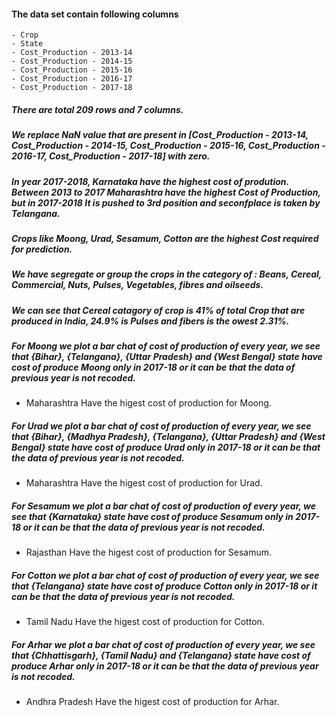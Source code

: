#### The data set contain following columns
    - Crop	
    - State	
    - Cost_Production - 2013-14	
    - Cost_Production - 2014-15	
    - Cost_Production - 2015-16	
    - Cost_Production - 2016-17	
    - Cost_Production - 2017-18

##### There are total 209 rows and 7 columns.

##### We replace NaN value that are present in [Cost_Production - 2013-14,	Cost_Production - 2014-15,	Cost_Production - 2015-16,	Cost_Production - 2016-17,	Cost_Production - 2017-18] with zero.

##### In year 2017-2018, Karnataka have the highest cost of prodution. Between 2013 to 2017 Maharashtra have the highest Cost of Production, but in 2017-2018 It is pushed to 3rd position and seconfplace is taken by Telangana.

##### Crops like Moong, Urad, Sesamum, Cotton are the highest Cost required for prediction.

##### We have segregate or group the crops in the category of : Beans, Cereal, Commercial, Nuts, Pulses, Vegetables, fibres and oilseeds.

##### We can see that Cereal catagory of crop is 41% of total Crop that are produced in India, 24.9% is Pulses and fibers is the owest 2.31%.

##### For Moong we plot a bar chat of cost of production of every year, we see that {Bihar}, {Telangana}, {Uttar Pradesh} and {West Bengal} state have cost of produce Moong only in 2017-18 or it can be that the data of previous year is not recoded.
- Maharashtra Have the higest cost of production for Moong.

##### For Urad we plot a bar chat of cost of production of every year, we see that {Bihar}, {Madhya Pradesh}, {Telangana}, {Uttar Pradesh} and {West Bengal} state have cost of produce Urad only in 2017-18 or it can be that the data of previous year is not recoded. 
- Maharashtra Have the higest cost of production for Urad.

##### For Sesamum we plot a bar chat of cost of production of every year, we see that {Karnataka} state have cost of produce Sesamum only in 2017-18 or it can be that the data of previous year is not recoded. 
- Rajasthan Have the higest cost of production for Sesamum.

##### For Cotton we plot a bar chat of cost of production of every year, we see that {Telangana} state have cost of produce Cotton only in 2017-18 or it can be that the data of previous year is not recoded. 
- Tamil Nadu Have the higest cost of production for Cotton.

##### For Arhar we plot a bar chat of cost of production of every year, we see that {Chhattisgarh}, {Tamil Nadu} and {Telangana} state have cost of produce Arhar only in 2017-18 or it can be that the data of previous year is not recoded. 
- Andhra Pradesh Have the higest cost of production for Arhar.
